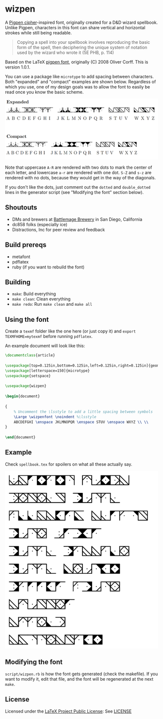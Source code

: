 # wizpen

A [Pigpen cipher](https://en.wikipedia.org/wiki/Pigpen_cipher)-inspired font,
originally created for a D\&D wizard spellbook. Unlike Pigpen, characters in
this font can share vertical and horizontal strokes while still being readable.

>Copying a spell into your spellbook involves reproducing the basic form of
>the spell, then deciphering the unique system of notation used by the wizard
>who wrote it (5E PHB, p. 114)

Based on the LaTeX [pigpen font](https://ctan.org/pkg/pigpen), originally
(C) 2008 Oliver Corff. This is version 1.0.1.

You can use a package like `microtype` to add spacing between characters.
Both "expanded" and "compact" examples are shown below. Regardless of which
you use, one of my design goals was to allow the font to easily be read once
you know the basic scheme.

![key](img/key.png)

Note that uppercase `A-R` are rendered with two dots to mark the center of each
letter, and lowercase `a-r` are rendered with one dot. `S-Z` and `s-z` are
rendered with no dots, because they would get in the way of the diagonals.

If you don't like the dots, just comment out the `dotted` and `double_dotted`
lines in the generator script (see "Modifying the font" section below).

## Shoutouts

* DMs and brewers at [Battlemage Brewery](http://battlemagebrewing.com/)
  in San Diego, California
* dc858 folks (especially ice)
* Distractions, Inc for peer review and feedback

## Build prereqs

* metafont
* pdflatex
* ruby (if you want to rebuild the font)

## Building

* `make`: Build everything
* `make clean`: Clean everything
* `make redo`: Run `make clean` and `make all`

## Using the font

Create a `texmf` folder like the one here (or just copy it) and
`export TEXMFHOME=mytexmf` before running `pdflatex`.

An example document will look like this:

```tex
\documentclass{article}

\usepackage[top=0.125in,bottom=0.125in,left=0.125in,right=0.125in]{geometry}
\usepackage[letterspace=150]{microtype}
\usepackage{setspace}

\usepackage{wizpen}

\begin{document}

{
    % Uncomment the \lsstyle to add a little spacing between symbols
    \Large \wizpenfont \noindent %\lsstyle
    ABCDEFGHI \enspace JKLMNOPQR \enspace STUV \enspace WXYZ \\ \\
}

\end{document}
```

## Example

Check `spellbook.tex` for spoilers on what all these actually say.

![example](img/example.png)

## Modifying the font

`script/wizpen.rb` is how the font gets generated (check the makefile).
If you want to modify it, edit that file, and the font will be regenerated
at the next `make`.

## License

Licensed under the [LaTeX Project Public License](https://ctan.org/license/lppl):
See [LICENSE](LICENSE)

